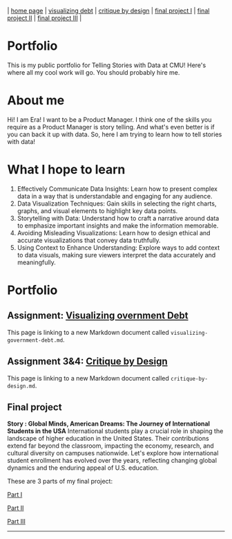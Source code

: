 | [home page](https://eraasinglaa.github.io/tswd-portfolio-era/) | [visualizing debt](visualizing-government-debt) | [critique by design](critique-by-design) | [final project I](final-project-part-one) | [final project II](final-project-part-two) | [final project III](final-project-part-three) |

# Portfolio
This is my public portfolio for Telling Stories with Data at CMU!  Here's where all my cool work will go.  You should probably hire me. 

# About me
Hi!  I am Era! I want to be a Product Manager. I think one of the skills you require as a Product Manager is story telling. And what's even better is if you can back it up with data. So, here I am trying to learn how to tell stories with data!

# What I hope to learn

1. Effectively Communicate Data Insights: Learn how to present complex data in a way that is understandable and engaging for any audience. 
2. Data Visualization Techniques: Gain skills in selecting the right charts, graphs, and visual elements to highlight key data points. 
3. Storytelling with Data: Understand how to craft a narrative around data to emphasize important insights and make the information memorable. 
4. Avoiding Misleading Visualizations: Learn how to design ethical and accurate visualizations that convey data truthfully. 
5. Using Context to Enhance Understanding: Explore ways to add context to data visuals, making sure viewers interpret the data accurately and meaningfully. 

# Portfolio

## Assignment: [Visualizing overnment Debt](visualizing-government-debt)
This page is linking to a new Markdown document called `visualizing-government-debt.md`. 

## Assignment 3&4: [Critique by Design](critique-by-design)
This page is linking to a new Markdown document called `critique-by-design.md`.  

## Final project
**Story : Global Minds, American Dreams: The Journey of International Students in the USA**
International students play a crucial role in shaping the landscape of higher education in the United States. Their contributions extend far beyond the classroom, impacting the economy, research, and cultural diversity on campuses nationwide. Let's explore how international student enrollment has evolved over the years, reflecting changing global dynamics and the enduring appeal of U.S. education.

These are 3 parts of my final project:

[Part I](final-project-part-one)

[Part II](final-project-part-two)

[Part III](final-project-part-three)

---


